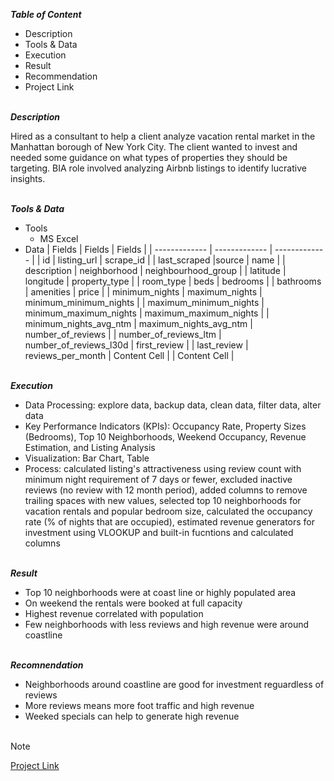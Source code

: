 
***Table of Content***<br>

* Description
* Tools & Data
* Execution
* Result
* Recommendation
* Project Link  

\
***Description***<br>

Hired as a consultant to help a client analyze vacation rental market in the Manhattan borough of New York City. The client wanted to invest and needed some guidance on what types of properties they should be targeting. BIA role involved analyzing Airbnb listings to identify lucrative insights.     

\
***Tools & Data***<br>

* Tools
  * MS Excel
* Data
  | Fields        | Fields        | Fields        |
  | ------------- | ------------- | ------------- | 
  | id | listing_url | scrape_id |
  | last_scraped |source | name |
  | description | neighborhood | neighbourhood_group |
  | latitude | longitude | property_type |
  | room_type | beds | bedrooms |
  | bathrooms | amenities | price |
  | minimum_nights | maximum_nights | minimum_minimum_nights |
  | maximum_minimum_nights | minimum_maximum_nights | maximum_maximum_nights |
  | minimum_nights_avg_ntm | maximum_nights_avg_ntm | number_of_reviews |
  | number_of_reviews_ltm | number_of_reviews_l30d | first_review |
  | last_review | reviews_per_month | Content Cell |
  | Content Cell |


\
***Execution***<br>

* Data Processing: explore data, backup data, clean data, filter data, alter data
* Key Performance Indicators (KPIs): Occupancy Rate, Property Sizes (Bedrooms), Top 10 Neighborhoods, Weekend Occupancy, Revenue Estimation, and Listing Analysis
* Visualization: Bar Chart, Table
* Process: calculated listing's attractiveness using review count with minimum night requirement of 7 days or fewer, excluded inactive reviews (no review with 12 month period), added
  columns to remove trailing spaces with new values, selected top 10 neighborhoods for vacation rentals and popular bedroom size, calculated the occupancy rate (% of nights that are
  occupied), estimated revenue generators for investment using VLOOKUP and built-in fucntions and calculated columns

\
***Result***<br>

* Top 10 neighborhoods were at coast line or highly populated area
* On weekend the rentals were booked at full capacity
* Highest revenue correlated with population
* Few neighborhoods with less reviews and high revenue were around coastline 

\
***Recomnendation***<br>
* Neighborhoods around coastline are good for investment reguardless of reviews
* More reviews means more foot traffic and high revenue
* Weeked specials can help to generate high revenue<br><br> 

> [!Note]
> [Project Link](https://docs.google.com/spreadsheets/d/1E_cc74tUvhwINxqVt1h_fB0HL7NhgmaR3zlWQiLE8pE/edit?gid=38637670#gid=38637670)
